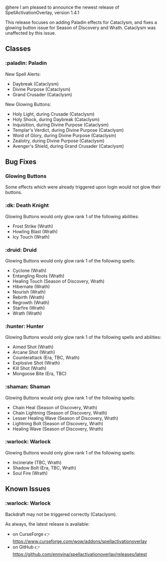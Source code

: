 @here I am pleased to announce the newest release of SpellActivationOverlay, version 1.4.1

This release focuses on adding Paladin effects for Cataclysm, and fixes a glowing button issue for Season of Discovery and Wrath. Cataclysm was unaffected by this issue.

## Classes
### :paladin:  Paladin
New Spell Alerts:
- Daybreak (Cataclysm)
- Divine Purpose (Cataclysm)
- Grand Crusader (Cataclysm)

New Glowing Buttons:
- Holy Light, during Crusade (Cataclysm)
- Holy Shock, during Daybreak (Cataclysm)
- Inquisition, during Divine Purpose (Cataclysm)
- Templar's Verdict, during Divine Purpose (Cataclysm)
- Word of Glory, during Divine Purpose (Cataclysm)
- Zealotry, during Divine Purpose (Cataclysm)
- Avenger's Shield, during Grand Crusader (Cataclysm)

## Bug Fixes
### Glowing Buttons
Some effects which were already triggered upon login would not glow their buttons.

### :dk:  Death Knight
Glowing Buttons would only glow rank 1 of the following abilities:
- Frost Strike (Wrath)
- Howling Blast (Wrath)
- Icy Touch (Wrath)
### :druid:  Druid
Glowing Buttons would only glow rank 1 of the following spells:
- Cyclone (Wrath)
- Entangling Roots (Wrath)
- Healing Touch (Season of Discovery, Wrath)
- Hibernate (Wrath)
- Nourish (Wrath)
- Rebirth (Wrath)
- Regrowth (Wrath)
- Starfire (Wrath)
- Wrath (Wrath)
### :hunter:  Hunter
Glowing Buttons would only glow rank 1 of the following spells and abilities:
- Aimed Shot (Wrath)
- Arcane Shot (Wrath)
- Counterattack (Era, TBC, Wrath)
- Explosive Shot (Wrath)
- Kill Shot (Wrath)
- Mongoose Bite (Era, TBC)
### :shaman:  Shaman
Glowing Buttons would only glow rank 1 of the following spells:
- Chain Heal (Season of Discovery, Wrath)
- Chain Lightning (Season of Discovery, Wrath)
- Lesser Healing Wave (Season of Discovery, Wrath)
- Lightning Bolt (Season of Discovery, Wrath)
- Healing Wave (Season of Discovery, Wrath)
### :warlock:  Warlock
Glowing Buttons would only glow rank 1 of the following spells:
- Incinerate (TBC, Wrath)
- Shadow Bolt (Era, TBC, Wrath)
- Soul Fire (Wrath)

## Known Issues
### :warlock:  Warlock
Backdraft may not be triggered correctly (Cataclysm).


As always, the latest release is available:
- on CurseForge :point_right:  https://www.curseforge.com/wow/addons/spellactivationoverlay
- on GitHub :point_right:  https://github.com/ennvina/spellactivationoverlay/releases/latest
